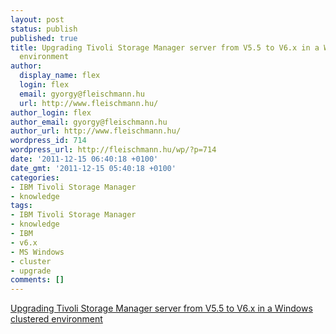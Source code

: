 ```yaml
---
layout: post
status: publish
published: true
title: Upgrading Tivoli Storage Manager server from V5.5 to V6.x in a Windows clustered
  environment
author:
  display_name: flex
  login: flex
  email: gyorgy@fleischmann.hu
  url: http://www.fleischmann.hu/
author_login: flex
author_email: gyorgy@fleischmann.hu
author_url: http://www.fleischmann.hu/
wordpress_id: 714
wordpress_url: http://fleischmann.hu/wp/?p=714
date: '2011-12-15 06:40:18 +0100'
date_gmt: '2011-12-15 05:40:18 +0100'
categories:
- IBM Tivoli Storage Manager
- knowledge
tags:
- IBM Tivoli Storage Manager
- knowledge
- IBM
- v6.x
- MS Windows
- cluster
- upgrade
comments: []
---
```

<p><a href="http://www-01.ibm.com/support/docview.wss?uid=swg27020689&myns=swgtiv&mynp=OCSSGSG7&mync=R">Upgrading Tivoli Storage Manager server from V5.5 to V6.x in a Windows clustered environment</a></p>
